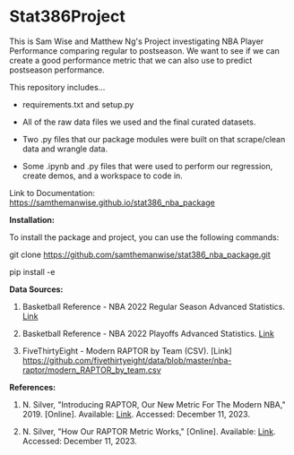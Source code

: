 # Stat386Project

This is Sam Wise and Matthew Ng's Project investigating NBA Player Performance comparing regular to postseason. We want to see if we can create a good performance metric that we can also use to predict postseason performance.

This repository includes...

- requirements.txt and setup.py 

- All of the raw data files we used and the final curated datasets. 

- Two .py files that our package modules were built on that scrape/clean data and wrangle data. 

- Some .ipynb and .py files that were used to perform our regression, create demos, and a workspace to code in.

Link to Documentation: https://samthemanwise.github.io/stat386_nba_package

**Installation:**

To install the package and project, you can use the following commands:

git clone https://github.com/samthemanwise/stat386_nba_package.git

pip install -e

**Data Sources:**

1. Basketball Reference - NBA 2022 Regular Season Advanced Statistics. [Link](https://www.basketball-reference.com/leagues/NBA_2022_advanced.html)

2. Basketball Reference - NBA 2022 Playoffs Advanced Statistics. [Link](https://www.basketball-reference.com/playoffs/NBA_2022_advanced.html)

3. FiveThirtyEight - Modern RAPTOR by Team (CSV). [Link]
https://github.com/fivethirtyeight/data/blob/master/nba-raptor/modern_RAPTOR_by_team.csv

**References:**

1. N. Silver, "Introducing RAPTOR, Our New Metric For The Modern NBA," 2019. [Online]. Available: [Link](https://fivethirtyeight.com/features/introducing-raptor-our-new-metric-for-the-modern-nba/). Accessed: December 11, 2023.

2. N. Silver, "How Our RAPTOR Metric Works," [Online]. Available: [Link](https://fivethirtyeight.com/features/how-our-raptor-metric-works/). Accessed: December 11, 2023.

